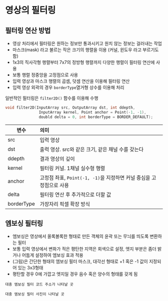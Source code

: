 # 영상의 필터링

## 필터링 연산 방법

 - 영상 처리에서 필터링은 원하는 정보만 통과시키고 원치 않는 정보는 걸러내는 작업
 - 마스크(mask) 라고 불르는 작은 크기의 행렬을 이용 (커널, 윈도우 라고 부르기도 함)
 - 1x3의 직사각형 행렬부터 7x7의 정방형 행렬까지 다양한 행렬이 필터링 연산에 사용
 - 보통 행렬 정중앙을 고정점으로 사용
 - 입력 영상과 마스크 행렬의 곱셈, 덧셈 연산을 이용해 필터링 연산
 - 입력 영상 외곽의 경우 `borderType`열거형 상수를 이용해 처리

 일반적인 필터링은 `filter2D()` 함수를 이용해 수행

 ```c++
 void filter2D(InputArray src, OutputArray dst, int ddepth,
                InputArray kernel, Point anchor = Point(-1, -1), 
                doubld delta = 0, int borderType = BORDER_DEFAULT);
 ```
 
 변수 | 의미
 --- |:---
 src | 입력 영상
 dst | 출력 영상. src와 같은 크기, 같은 채널 수를 갖는다
 ddepth | 결과 영상의 깊이
 kernel | 필터링 커널. 1채널 실수형 행렬
 anchor | 고정점 좌표, `Point(-1, -1)`을 지정하면 커널 중심을 고정점으로 사용
 delta | 필터링 연산 후 추가적으로 더할 값
 borderType | 가장자리 픽셀 확장 방식

## 엠보싱 필터링

 - 엠보싱은 영상에서 올록볼록한 형태로 만든 객체의 윤곽 또는 무늬를 띄도록 변환하는 필터
 - 보통 입력 영상에서 변화가 적은 평탄한 지역은 회색으로 설정, 엣지 부분은 좀더 밝거나 어둡게 설정하여 엠보싱 효과 적용
 - (그림)은 간단한 형태의 엠보싱 필터 마스크, 대각선 형태로 +1 혹은 -1 값이 지정되어 있는 3x3형태
 - 평탄할 경우 0에 가깝고 엣지일 경우 음수 혹은 양수의 형태를 갖게 됨

`대충 엠보싱 필터 코드 주소가 나타날 곳`

`대충 엠보싱 필터 사진이 나타날 곳`

